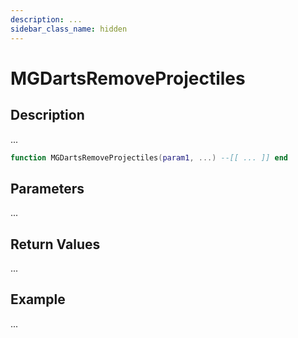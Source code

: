```yaml
---
description: ...
sidebar_class_name: hidden
---
```


# MGDartsRemoveProjectiles

## Description

...

```lua
function MGDartsRemoveProjectiles(param1, ...) --[[ ... ]] end
```

## Parameters

...

## Return Values

...

## Example

...

